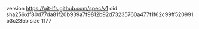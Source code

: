 version https://git-lfs.github.com/spec/v1
oid sha256:df80d77da81f20b939a7f9812b92d73235760a477f1f62c99ff520991b3c235b
size 1177
